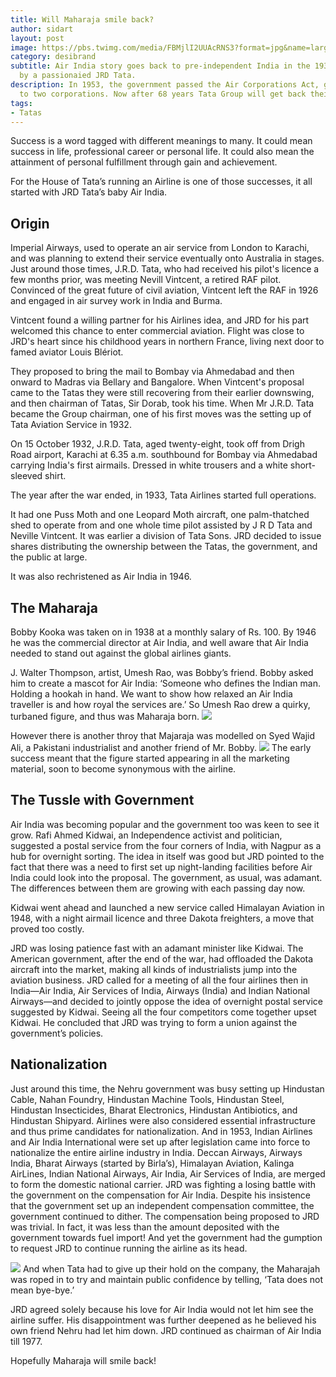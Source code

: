 ```yaml
---
title: Will Maharaja smile back?
author: sidart
layout: post
image: https://pbs.twimg.com/media/FBMjlI2UUAcRNS3?format=jpg&name=large
category: desibrand
subtitle: Air India story goes back to pre-independent India in the 1930s, all driven
  by a passionaied JRD Tata.
description: In 1953, the government passed the Air Corporations Act, giving birth
  to two corporations. Now after 68 years Tata Group will get back their Air India.
tags:
- Tatas
---
```


Success is a word tagged with different meanings to many. It could mean success in life, professional career or personal life. It could also mean the attainment of personal fulfillment through gain and achievement. 

For the House of Tata’s running an Airline is one of those successes, it all started with JRD Tata’s baby Air India. 

## Origin
Imperial Airways, used to operate an air service from London to Karachi, and was planning to extend their service eventually onto Australia in stages. Just around those times, J.R.D. Tata, who had received his pilot's licence a few months prior, was meeting Nevill Vintcent, a retired RAF pilot. Convinced of the great future of civil aviation, Vintcent left the RAF in 1926 and engaged in air survey work in India and Burma.

Vintcent found a willing partner for his Airlines idea, and JRD for his part welcomed this chance to enter commercial aviation. Flight was close to JRD's heart since his childhood years in northern France, living next door to famed aviator Louis Blériot.

They proposed to bring the mail to Bombay via Ahmedabad and then onward to Madras via Bellary and Bangalore. When Vintcent's proposal came to the Tatas they were still recovering from their earlier downswing, and then chairman of Tatas, Sir Dorab, took his time. When Mr J.R.D. Tata became the Group chairman, one of his first moves was the setting up of Tata Aviation Service in 1932. 

On 15 October 1932, J.R.D. Tata, aged twenty-eight, took off from Drigh Road airport, Karachi at 6.35 a.m. southbound for Bombay via Ahmedabad carrying India's first airmails. Dressed in white trousers and a white short-sleeved shirt.

The year after the war ended, in 1933, Tata Airlines started full operations. 

It had one Puss Moth and one Leopard Moth aircraft, one palm-thatched shed to operate from and one whole time pilot assisted by J R D Tata and Neville Vintcent. It was earlier a division of Tata Sons. JRD decided to issue shares distributing the ownership between the Tatas, the government, and the public at large. 

It was also rechristened as Air India in 1946.

## The Maharaja
Bobby Kooka was taken on in 1938 at a monthly salary of Rs. 100. By 1946 he was the commercial director at Air India, and well aware that Air India  needed to stand out against the global airlines giants.  

J. Walter Thompson, artist, Umesh Rao, was Bobby’s friend. Bobby asked him to create a mascot for Air India: ‘Someone who defines the Indian man. Holding a hookah in hand. We want to show how relaxed an Air India traveller is and how royal the services are.’ So Umesh Rao drew a quirky, turbaned figure, and thus was Maharaja born. 
![](https://res.cloudinary.com/thebizdom-in/image/upload/v1633760203/Screenshot_2021-10-09_at_11.45.46_AM_g7iu49.png)

However there is another throy that Majaraja was modelled on Syed Wajid Ali, a Pakistani industrialist and another friend of Mr. Bobby. 
![](https://res.cloudinary.com/thebizdom-in/image/upload/v1633760291/Screenshot_2021-10-09_at_11.47.55_AM_j5oz91.png)
The early success meant that the figure started appearing in all the marketing material, soon to become synonymous with the airline. 

## The Tussle with Government
Air India was becoming popular and the government too was keen to see it grow. Rafi Ahmed Kidwai, an Independence activist and politician, suggested a postal service from the four corners of India, with Nagpur as a hub for overnight sorting. The idea in itself was good but JRD pointed to the fact that there was a need to first set up night-landing facilities before Air India could look into the proposal. The government, as usual, was adamant. The differences between them are growing with each passing day now.

Kidwai went ahead and launched a new service called Himalayan Aviation in 1948, with a night airmail licence and three Dakota freighters, a move that proved too costly.

JRD was losing patience fast with an adamant minister like Kidwai. The American government, after the end of the war, had offloaded the Dakota aircraft into the market, making all kinds of industrialists jump into the aviation business.
JRD called for a meeting of all the four airlines then in India—Air India, Air Services of India, Airways (India) and Indian National Airways—and decided to jointly oppose the idea of overnight postal service suggested by Kidwai. Seeing all the four competitors come together upset Kidwai. He concluded that JRD was trying to form a union against the government’s policies.

## Nationalization
Just around this time, the Nehru government was busy setting up Hindustan Cable, Nahan Foundry, Hindustan Machine Tools, Hindustan Steel, Hindustan Insecticides, Bharat Electronics, Hindustan Antibiotics, and Hindustan Shipyard.
Airlines were also considered essential infrastructure and thus prime candidates for nationalization.
And in 1953, Indian Airlines and Air India International were set up after legislation came into force to nationalize the entire airline industry in India. Deccan Airways, Airways India, Bharat Airways (started by Birla’s), Himalayan Aviation, Kalinga AirLines, Indian National Airways, Air India, Air Services of India, are merged to form the domestic national carrier.
JRD was fighting a losing battle with the government on the compensation for Air India. Despite his insistence that the government set up an independent compensation committee, the government continued to dither.
The compensation being proposed to JRD was trivial. In fact, it was less than the amount deposited with the government towards fuel import! And yet the government had the gumption to request JRD to continue running the airline as its head. 

![](https://res.cloudinary.com/thebizdom-in/image/upload/v1633760450/FBLEuuoUYAQp3k5_ujdfyu.jpg)
And when Tata had to give up their hold on the company, the Maharajah was roped in to try and maintain public confidence by telling, ‘Tata does not mean bye-bye.’

JRD agreed solely because his love for Air India would not let him see the airline suffer. His disappointment was further deepened as he believed his own friend Nehru had let him down. JRD continued as chairman of Air India till 1977.

 Hopefully Maharaja will smile back!
